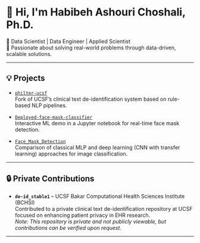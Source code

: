 # 👋 Hi, I'm Habibeh Ashouri Choshali, Ph.D.

🔬 Data Scientist | Data Engineer | Applied Scientist  
🧠 Passionate about solving real-world problems through data-driven, scalable solutions.

---

## 💡 Projects

- [`philter-ucsf`](https://github.com/HabiAshourichoshali/philter-ucsf)  
  Fork of UCSF’s clinical text de-identification system based on rule-based NLP pipelines.

- [`Deployed-face-mask-classifier`](https://github.com/HabiAshourichoshali/Deployed-face-mask-classifier)  
  Interactive ML demo in a Jupyter notebook for real-time face mask detection.

- [`Face_Mask_Detection`](https://github.com/HabiAshourichoshali/Face_Mask_Detection)  
  Comparison of classical MLP and deep learning (CNN with transfer learning) approaches for image classification.


---

## 🔒 Private Contributions

- **`de-id_stable1`** – UCSF Bakar Computational Health Sciences Institute (BCHSI)  
  Contributed to a private clinical text de-identification repository at UCSF focused on enhancing patient privacy in EHR research.    
  _Note: This repository is private and not publicly viewable, but contributions can be verified upon request._

---


